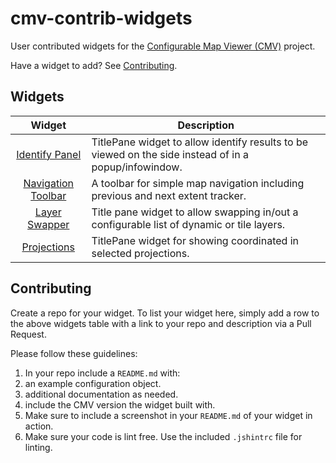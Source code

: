 # cmv-contrib-widgets

User contributed widgets for the [Configurable Map Viewer (CMV)](https://github.com/DavidSpriggs/ConfigurableViewerJSAPI) project.

Have a widget to add? See [Contributing](https://github.com/DavidSpriggs/cmv-contrib-widgets#contributing).

## Widgets

| Widget | Description |
| :----: | ----------- |
| [Identify Panel](https://github.com/dougrchamberlain/IdentifyPanel) | TitlePane widget to allow identify results to be viewed on the side instead of in a popup/infowindow. |
| [Navigation Toolbar](https://github.com/friendde/ArcGIS_JS_NavigationTools) | A toolbar for simple map navigation including previous and next extent tracker. |
| [Layer Swapper](https://github.com/jebu75/cmv-layer-swapper) | Title pane widget to allow swapping in/out a configurable list of dynamic or tile layers. |
| [Projections](https://github.com/tr3vorm/cmv-projections-widget) | TitlePane widget for showing coordinated in selected projections. |

## Contributing

Create a repo for your widget. To list your widget here, simply add a row to the above widgets table with a link to your repo and description via a Pull Request.

Please follow these guidelines:

1. In your repo include a `README.md` with:
  1. an example configuration object.
  2. additional documentation as needed.
  3. include the CMV version the widget built with.
2. Make sure to include a screenshot in your `README.md` of your widget in action.
3. Make sure your code is lint free. Use the included `.jshintrc` file for linting.
